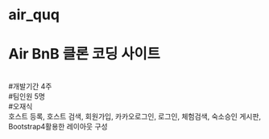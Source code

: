 # air_quq<br>
<h1>Air BnB 클론 코딩 사이트</h1>
<br>
#개발기간 4주<br>
#팀인원 5명<br>
#오재식<br>
호스트 등록, 호스트 검색, 회원가입, 카카오로그인, 로그인, 체험검색, 숙소승인 게시판, Bootstrap4활용한 레이아웃 구성 
